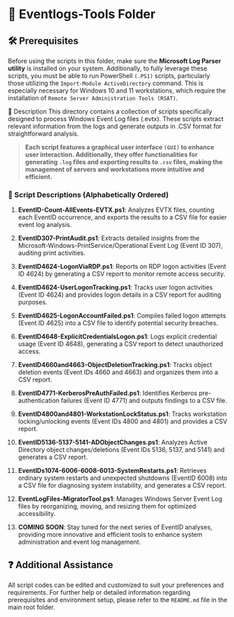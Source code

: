 
# 📂 Eventlogs-Tools Folder

## 🛠️ Prerequisites

Before using the scripts in this folder, make sure the **Microsoft Log Parser utility** is installed on your system. Additionally, to fully leverage these scripts, you must be able to run PowerShell `(.PS1)` scripts, particularly those utilizing the `Import-Module ActiveDirectory` command. This is especially necessary for Windows 10 and 11 workstations, which require the installation of `Remote Server Administration Tools (RSAT)`.

📄 Description
This directory contains a collection of scripts specifically designed to process Windows Event Log files (.evtx). These scripts extract relevant information from the logs and generate outputs in .CSV format for straightforward analysis.

> **Each script features a graphical user interface `(GUI)` to enhance user interaction. Additionally, they offer functionalities for generating `.log` files and exporting results to `.csv` files, making the management of servers and workstations more intuitive and efficient.**

### 📜 Script Descriptions (Alphabetically Ordered)

1. **EventID-Count-AllEvents-EVTX.ps1**: Analyzes EVTX files, counting each EventID occurrence, and exports the results to a CSV file for easier event log analysis.

2. **EventID307-PrintAudit.ps1**: Extracts detailed insights from the Microsoft-Windows-PrintService/Operational Event Log (Event ID 307), auditing print activities.

3. **EventID4624-LogonViaRDP.ps1**: Reports on RDP logon activities (Event ID 4624) by generating a CSV report to monitor remote access security.

4. **EventID4624-UserLogonTracking.ps1**: Tracks user logon activities (Event ID 4624) and provides logon details in a CSV report for auditing purposes.

5. **EventID4625-LogonAccountFailed.ps1**: Compiles failed logon attempts (Event ID 4625) into a CSV file to identify potential security breaches.

6. **EventID4648-ExplicitCredentialsLogon.ps1**: Logs explicit credential usage (Event ID 4648), generating a CSV report to detect unauthorized access.

7. **EventID4660and4663-ObjectDeletionTracking.ps1**: Tracks object deletion events (Event IDs 4660 and 4663) and organizes them into a CSV report.

8. **EventID4771-KerberosPreAuthFailed.ps1**: Identifies Kerberos pre-authentication failures (Event ID 4771) and outputs findings to a CSV file.

9. **EventID4800and4801-WorkstationLockStatus.ps1**: Tracks workstation locking/unlocking events (Event IDs 4800 and 4801) and provides a CSV report.

10. **EventID5136-5137-5141-ADObjectChanges.ps1**: Analyzes Active Directory object changes/deletions (Event IDs 5136, 5137, and 5141) and generates a CSV report.

11. **EventIDs1074-6006-6008-6013-SystemRestarts.ps1**: Retrieves ordinary system restarts and unexpected shutdowns (EventID 6008) into a CSV file for diagnosing system instability, and generates a CSV report.

12. **EventLogFiles-MigratorTool.ps1**: Manages Windows Server Event Log files by reorganizing, moving, and resizing them for optimized accessibility.

13. **COMING SOON**: Stay tuned for the next series of EventID analyses, providing more innovative and efficient tools to enhance system administration and event log management.

## ❓ Additional Assistance

All script codes can be edited and customized to suit your preferences and requirements. For further help or detailed information regarding prerequisites and environment setup, please refer to the `README.md` file in the main root folder.
